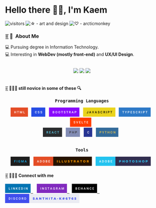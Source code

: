 # Hello there 👋🏻, I'm Kaem

![visitors](https://visitor-badge.laobi.icu/badge?page_id=santhitak)
![☆ - art and design](https://img.shields.io/badge/☆-art_and_design-ae7be7)
![♡ - arcticmonkey](https://img.shields.io/badge/♡-arcticmonkey-33b8ab)

### =͟͟͞͞ 🦊 &nbsp;About Me
💻 Pursuing degree in Information Technology. <br>
💻 Interesting in <b>WebDev (mostly front-end)</b> and <b>UX/UI Design</b>.

<br>

<div align="center">
  <img src="https://github-readme-stats.vercel.app/api?username=santhitak&show_icons=true&theme=tokyonight" />
  <img src="https://github-readme-stats.vercel.app/api/top-langs/?username=santhitak&theme=tokyonight&layout=compact&card_width=445"/>
  <img src="http://github-readme-streak-stats.herokuapp.com?user=santhitak&theme=tokyonight"/>
</div>

<br>

<h4 align="left"> =͟͟͞͞ 👨🏻‍🔧 still novice in some of these 🔍</h4>
  <div align="center">
    <p><samp><strong>Programming Languages</strong></samp></p>
    <img src="/img/html.svg" height="30" />&nbsp;&nbsp;
    <img src="/img/css.svg" height="30" />&nbsp;&nbsp;
    <img src="/img/bootstrap.svg" height="30" />&nbsp;&nbsp;
    <img src="/img/javascript.svg" height="30" />&nbsp;&nbsp;
    <img src="/img/typescript.svg" height="30" />&nbsp;&nbsp;
    <img src="/img/svelte.svg" height="30" />&nbsp;&nbsp;
  </div>
  <div align="center">
    <img src="/img/react.svg" height="30" />&nbsp;&nbsp;
    <img src="/img/php.svg" height="30" />&nbsp;&nbsp;
    <img src="/img/c.svg" height="30" />&nbsp;&nbsp;
    <img src="/img/python.svg" height="30" />&nbsp;&nbsp;
  </div>
  <br>
  <div align="center">
    <p><samp><strong>Tools</strong></samp><p>
    <img src="/img/figma.svg" height="30" />&nbsp;&nbsp;
    <img src="/img/adobe-illustrator.svg" height="30" />&nbsp;&nbsp;
    <img src="/img/adobe-photoshop.svg" height="30" />&nbsp;&nbsp;
</div>

<h4 align="left"> =͟͟͞͞ 👨🏻‍💻 Connect with me</h4>
<p align="left">
    <a href="https://linkedin.com/in/santhita-krajangwongpaisan-7372121b0" target="blank" >
        <img src="/img/linkedin.svg" height="30" />&nbsp;&nbsp;</a>&nbsp;&nbsp;
    <a href="https://instagram.com/santhitaaa" target="blank" >
        <img src="/img/instagram.svg" height="30" />&nbsp;&nbsp;</a>&nbsp;
    <a href="https://www.behance.net/santhitak" target="blank" >
        <img src="/img/behance.svg" height="30" />&nbsp;&nbsp;</a>&nbsp;
    <img src="/img/discord-santhita.svg" height="30" />
</p>
